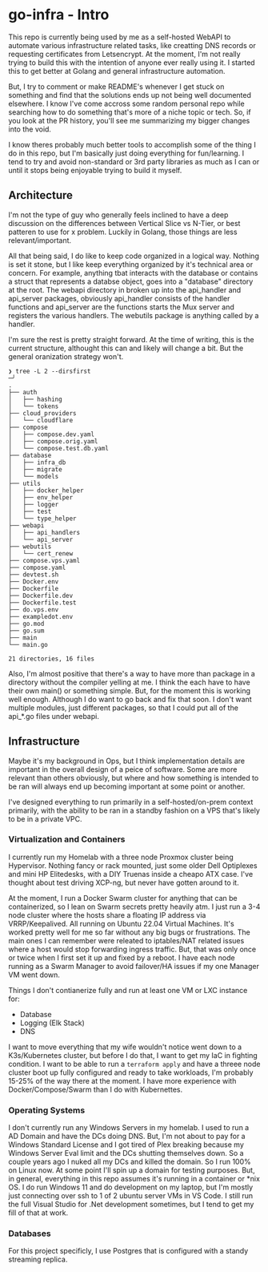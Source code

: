 # go-infra - Intro
This repo is currently being used by me as a self-hosted WebAPI to automate various infrastructure related tasks, like creatting DNS records or requesting certificates from Letsencrypt.
At the moment, I'm not really trying to build this with the intention of anyone ever really using it. I started this to get better at Golang and general infrastructure automation.

But, I try to comment or make README's whenever I get stuck on something and find that the solutions ends up not being well documented elsewhere. I know I've come accross some random personal repo while
searching how to do something that's more of a niche topic or tech. So, if you look at the PR history, you'll see me summarizing my bigger changes into the void.

I know theres probably much better tools to accomplish some of the thing I do in this repo, but I'm basically just doing everything for fun/learning. I tend to try and avoid non-standard or 3rd party libraries as much as I can or until it stops being enjoyable trying to build it myself.

## Architecture
I'm not the type of guy who generally feels inclined to have a deep discussion on the differences between Vertical Slice vs N-Tier, or best patteren to use for x problem. Luckily in Golang, those things are less relevant/important.

All that being said, I do like to keep code organized in a logical way. Nothing is set it stone, but I like keep everything organized by it's technical area or concern. For example, anything tbat interacts with the database or contains a struct that represents a databse object, goes into a "database" directory at the root. The webapi directory in broken up into the api_handler and api_server packages, obviously api_handler consists of the handler functions and api_server are the functions starts the Mux server and registers the various handlers. The webutils package is anything called by a handler.

I'm sure the rest is pretty straight forward. At the time of writing, this is the current structure, althought this can and likely will change a bit. But the general oranization strategy won't.

```
❯ tree -L 2 --dirsfirst                                                                                                                                                              ─╯
.
├── auth
│   ├── hashing
│   └── tokens
├── cloud_providers
│   └── cloudflare
├── compose
│   ├── compose.dev.yaml
│   ├── compose.orig.yaml
│   └── compose.test.db.yaml
├── database
│   ├── infra_db
│   ├── migrate
│   └── models
├── utils
│   ├── docker_helper
│   ├── env_helper
│   ├── logger
│   ├── test
│   └── type_helper
├── webapi
│   ├── api_handlers
│   └── api_server
├── webutils
│   └── cert_renew
├── compose.vps.yaml
├── compose.yaml
├── devtest.sh
├── Docker.env
├── Dockerfile
├── Dockerfile.dev
├── Dockerfile.test
├── do.vps.env
├── exampledot.env
├── go.mod
├── go.sum
├── main
└── main.go

21 directories, 16 files

```


Also, I'm almost positive that there's a way to have more than package in a directory without the compiler yelling at me. I think the each have to have their own main() or something simple. But, for the moment this is working well enough. Although I do want to go back and fix that soon. I don't want multiple modules, just different packages, so that I could put all of the api_*.go files under webapi. 

## Infrastructure 

Maybe it's my background in Ops, but I think implementation details are important in the overall design of a peice of software. Some are more relevant than others obviously, but where and how something is intended to be ran will always end up becoming important at some point or another. 

I've designed everything to run primarily in a self-hosted/on-prem context primarily, with the ability to be ran in a standby fashion on a VPS that's likely to be in a private VPC. 

### Virtualization and Containers

I currently run my Homelab with a three node Proxmox cluster being Hypervisor. Nothing fancy or rack mounted, just some older Dell Optiplexes and mini HP Elitedesks, with a DIY Truenas inside a cheapo ATX case. I've thought about test driving XCP-ng, but never have gotten around to it. 

At the moment, I run a Docker Swarm cluster for anything that can be containerized, so I lean on Swarm secrets pretty heavily atm. I just run a 3-4 node cluster where the hosts share a floating IP address via VRRP/Keepalived. All running on Ubuntu 22.04 Virtual Machines. It's worked pretty well for me so far without any big bugs or frustrations. The main ones I can remember were releated to iptables/NAT related issues where a host would stop forwarding ingress traffic. But, that was only once or twice when I first set it up and fixed by a reboot. I have each node running as a Swarm Manager to avoid failover/HA issues if my one Manager VM went down. 

Things I don't contianerize fully and run at least one VM or LXC instance for: 
- Database
- Logging (Elk Stack)
- DNS

I want to move everything that my wife wouldn't notice went down to a K3s/Kubernetes cluster, but before I do that, I want to get my IaC in fighting condition. I want to be able to run a `terraform apply` and have a threee node cluster boot up fully configured and ready to take workloads, I'm probably 15-25% of the way there at the moment. I have more experience with Docker/Compose/Swarm than I do with Kubernettes. 

### Operating Systems

I don't currently run any Windows Servers in my homelab. I used to run a AD Domain and have the DCs doing DNS. But, I'm not about to pay for a Windows Standard License and I got tired of Plex breaking because my Windows Server Eval limit and the DCs shutting themselves down. So a couple years ago I nuked all my DCs and killed the domain. So I run 100% on Linux now. At some point I'll spin up a domain for testing purposes. But, in general, everything in this repo assumes it's running in a container or *nix OS. I do run Windows 11 and do development on my laptop, but I'm mostly just connecting over ssh to 1 of 2 ubuntu server VMs in VS Code. I still run the full Visual Studio for .Net development sometimes, but I tend to get my fill of that at work. 

### Databases

For this project specificly, I use Postgres that is configured with a standy streaming replica. 


